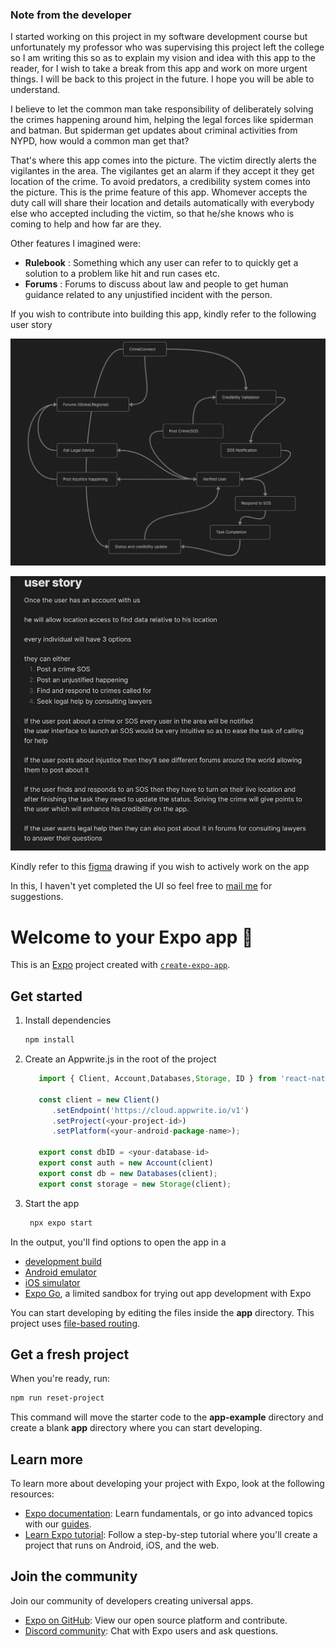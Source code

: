 ### Note from the developer

I started working on this project in my software development course but unfortunately my professor who was supervising this project left the college so I am writing this so as to explain my vision and idea with this app to the reader, for I wish to take a break from this app and work on more urgent things. I will be back to this project in the future. I hope you will be able to understand.

I believe to let the common man take responsibility of deliberately solving the crimes happening around him, helping the legal forces like spiderman and batman. But spiderman get updates about criminal activities from NYPD, how would a common man get that?

That's where this app comes into the picture. The victim directly alerts the vigilantes in the area. The vigilantes get an alarm if they accept it they get location of the crime. To avoid predators, a credibility system comes into the picture. This is the prime feature of this app. Whomever accepts the duty call will share their location and details automatically with everybody else who accepted including the victim, so that he/she knows who is coming to help and how far are they.

Other features I imagined were:
* **Rulebook** : Something which any user can refer to to quickly get a solution to a problem like hit and run cases etc.
* **Forums** : Forums to discuss about law and people to get human guidance related to any unjustified incident with the person.


If you wish to contribute into building this app, kindly refer to the following user story

![Use Case Diagram I made in class](use_case.png)

![User story I thought might explain the project](user_story.png)

Kindly refer to this [figma](https://www.figma.com/design/bWv4uN4rrtVRkOfDLxge8c/CrimeConnect?node-id=0-1&t=QRrIY4MR49WzZzdJ-1) drawing
if you wish to actively work on the app

In this, I haven't yet completed the UI so feel free to [mail me](mailto::sdidwania645@gmail.com) for suggestions.

# Welcome to your Expo app 👋

This is an [Expo](https://expo.dev) project created with [`create-expo-app`](https://www.npmjs.com/package/create-expo-app).

## Get started

1. Install dependencies

   ```bash
   npm install
   ```
2. Create an Appwrite.js in the root of the project
   ```js
      import { Client, Account,Databases,Storage, ID } from 'react-native-appwrite';

      const client = new Client()
         .setEndpoint('https://cloud.appwrite.io/v1')
         .setProject(<your-project-id>)
         .setPlatform(<your-android-package-name>);
         
      export const dbID = <your-database-id>
      export const auth = new Account(client)
      export const db = new Databases(client);
      export const storage = new Storage(client);
   ```

3. Start the app

   ```bash
    npx expo start
   ```

In the output, you'll find options to open the app in a

- [development build](https://docs.expo.dev/develop/development-builds/introduction/)
- [Android emulator](https://docs.expo.dev/workflow/android-studio-emulator/)
- [iOS simulator](https://docs.expo.dev/workflow/ios-simulator/)
- [Expo Go](https://expo.dev/go), a limited sandbox for trying out app development with Expo

You can start developing by editing the files inside the **app** directory. This project uses [file-based routing](https://docs.expo.dev/router/introduction).

## Get a fresh project

When you're ready, run:

```bash
npm run reset-project
```

This command will move the starter code to the **app-example** directory and create a blank **app** directory where you can start developing.

## Learn more

To learn more about developing your project with Expo, look at the following resources:

- [Expo documentation](https://docs.expo.dev/): Learn fundamentals, or go into advanced topics with our [guides](https://docs.expo.dev/guides).
- [Learn Expo tutorial](https://docs.expo.dev/tutorial/introduction/): Follow a step-by-step tutorial where you'll create a project that runs on Android, iOS, and the web.

## Join the community

Join our community of developers creating universal apps.

- [Expo on GitHub](https://github.com/expo/expo): View our open source platform and contribute.
- [Discord community](https://chat.expo.dev): Chat with Expo users and ask questions.
